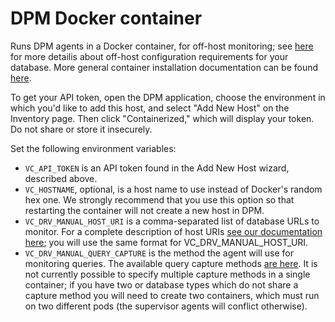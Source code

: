 # DPM Docker container

Runs DPM agents in a Docker container, for off-host monitoring; see
[here](https://docs.vividcortex.com/getting-started/off-host-installation/) for more detailis about off-host configuration requirements for your database. More general container installation documentation can be found [here](https://docs.vividcortex.com/getting-started/containerized-installation/).

To get your API token, open the DPM application, choose the environment in which you'd like to add this host, and select "Add New Host" on the Inventory page. Then click "Containerized," which will display your token. Do not share or store it insecurely.

Set the following environment variables:

* `VC_API_TOKEN` is an API token found in the Add New Host wizard, described above.
* `VC_HOSTNAME`, optional, is a host name to use instead of Docker's random hex one. We strongly recommend that you use this option so that restarting the container will not create a new host in DPM.
* `VC_DRV_MANUAL_HOST_URI` is a comma-separated list of database URLs to monitor. For a complete description of host URIs [see our documentation here](https://docs.vividcortex.com/getting-started/advanced-installation/#database-uri); you will use the same format for VC_DRV_MANUAL_HOST_URI.
* `VC_DRV_MANUAL_QUERY_CAPTURE` is the method the agent will use for monitoring queries. The available query capture methods [are here](https://docs.vividcortex.com/getting-started/advanced-installation/#query-capture-method). It is not currently possible to specify multiple capture methods in a single container; if you have two or database types which do not share a capture method you will need to create two containers, which must run on two different pods (the supervisor agents will conflict otherwise).
